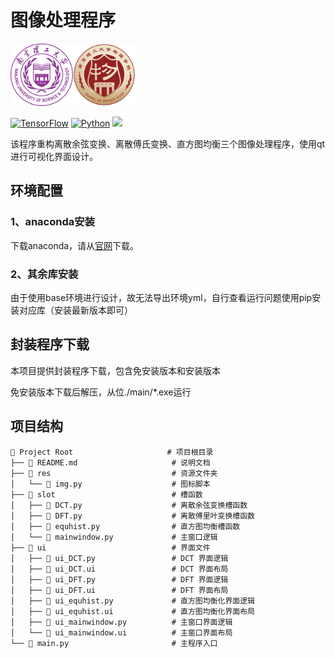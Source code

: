 # 图像处理程序
<img src="https://github.com/KingJerrick/icon/blob/main/njust.png" height="100"/><img src="https://github.com/KingJerrick/icon/blob/main/physic.webp" height="100"/>

[![TensorFlow](https://badgen.net/github/release/KingJerrick/NJUST_image-processing/stable)](https://github.com/KingJerrick/NJUST_image-processing/releases/tag/v4.0.0)
[![Python](https://img.shields.io/badge/Python-14354C.svg?logo=python&logoColor=white)](https://www.python.org/)
[![](https://img.shields.io/badge/Qt-%23217346.svg?style=flat&logo=Qt&logoColor=white)](https://www.qt.io/download-dev)

该程序重构离散余弦变换、离散傅氏变换、直方图均衡三个图像处理程序，使用qt进行可视化界面设计。

## 环境配置
### 1、anaconda安装
下载anaconda，请从[官网](https://www.anaconda.com/download)下载。
### 2、其余库安装
由于使用base环境进行设计，故无法导出环境yml，自行查看运行问题使用pip安装对应库（安装最新版本即可）

## 封装程序下载
本项目提供封装程序下载，包含免安装版本和安装版本

免安装版本下载后解压，从位./main/*.exe运行

## 项目结构
```
📂 Project Root                     # 项目根目录
├── 📜 README.md                     # 说明文档
├── 📂 res                           # 资源文件夹
│   └── 📜 img.py                    # 图标脚本
├── 📂 slot                          # 槽函数
│   ├── 📜 DCT.py                    # 离散余弦变换槽函数
│   ├── 📜 DFT.py                    # 离散傅里叶变换槽函数
│   ├── 📜 equhist.py                # 直方图均衡槽函数
│   └── 📜 mainwindow.py             # 主窗口逻辑
├── 📂 ui                            # 界面文件
│   ├── 📜 ui_DCT.py                 # DCT 界面逻辑
│   ├── 📜 ui_DCT.ui                 # DCT 界面布局
│   ├── 📜 ui_DFT.py                 # DFT 界面逻辑
│   ├── 📜 ui_DFT.ui                 # DFT 界面布局
│   ├── 📜 ui_equhist.py             # 直方图均衡化界面逻辑
│   ├── 📜 ui_equhist.ui             # 直方图均衡化界面布局
│   ├── 📜 ui_mainwindow.py          # 主窗口界面逻辑
│   └── 📜 ui_mainwindow.ui          # 主窗口界面布局
└── 📜 main.py                       # 主程序入口
```
